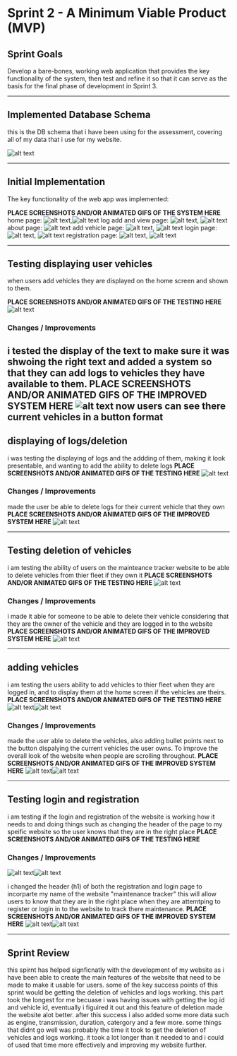 # Sprint 2 - A Minimum Viable Product (MVP)


## Sprint Goals

Develop a bare-bones, working web application that provides the key functionality of the system, then test and refine it so that it can serve as the basis for the final phase of development in Sprint 3.


---

## Implemented Database Schema
this is the DB schema that i have been using for the assessment, covering all of my data that i use for my website.

![alt text](<database schema.png>)


---

## Initial Implementation

The key functionality of the web app was implemented:

**PLACE SCREENSHOTS AND/OR ANIMATED GIFS OF THE SYSTEM HERE**
home page:
![alt text](homepage.png),![alt text](<homepage gif .gif>)
log add and view page:
![alt text](logviewandaddpage.png), ![alt text](<log add and delete page gif.gif>)
about page:
![alt text](aboutpage.png)
add vehicle page:
![alt text](addvehiclepage.png), ![alt text](<add vehicle page gif.gif>)
login page:
![alt text](loginpage.png), ![alt text](<log in page.gif>)
registration page:
![alt text](registrationpage.png), ![alt text](<login and registration gif.gif>)

---

## Testing displaying user vehicles 
when users add vehicles they are displayed on the home screen and shown to them.

**PLACE SCREENSHOTS AND/OR ANIMATED GIFS OF THE TESTING HERE**
![alt text](image.png)
### Changes / Improvements

i tested the display of the text to make sure it was shwoing the right text and added a system so that they can add logs to vehicles they have available to them.
**PLACE SCREENSHOTS AND/OR ANIMATED GIFS OF THE IMPROVED SYSTEM HERE**
![alt text](image-1.png)
now users can see there current vehicles in a button format
---

## displaying of logs/deletion

i was testing the displaying of logs and the addding of them, making it look presentable, and wanting to add the ability to delete logs 
**PLACE SCREENSHOTS AND/OR ANIMATED GIFS OF THE TESTING HERE**
![alt text](<Screenshot 2025-09-16 092345.png>)
### Changes / Improvements

made the user be able to delete logs for their current vehicle that they own 
**PLACE SCREENSHOTS AND/OR ANIMATED GIFS OF THE IMPROVED SYSTEM HERE**
![alt text](image-2.png)

---

## Testing deletion of vehicles 

i am testing the ability of users on the mainteance tracker website to be able to delete vehicles from thier fleet if they own it 
**PLACE SCREENSHOTS AND/OR ANIMATED GIFS OF THE TESTING HERE**
![alt text](image-3.png)
### Changes / Improvements

i made it able for someone to be able to delete their vehicle considering that they are the owner of the vehicle and they are logged in to the website
**PLACE SCREENSHOTS AND/OR ANIMATED GIFS OF THE IMPROVED SYSTEM HERE**
![alt text](image-4.png)

---

## adding vehicles 

i am testing the users ability to add vehicles to thier fleet when they are logged in, and to display them at the home screen if the vehicles are theirs.
**PLACE SCREENSHOTS AND/OR ANIMATED GIFS OF THE TESTING HERE**
![alt text](vehicledisplay.png)![alt text](vehicledisplay2.png)
### Changes / Improvements

made the user able to delete the vehicles, also adding bullet points next to the button dispalying the current vehicles the user owns. To improve the overall look of the website when people are scrolling throughout.
**PLACE SCREENSHOTS AND/OR ANIMATED GIFS OF THE IMPROVED SYSTEM HERE**
![alt text](vehicledisplay.png)![alt text](vehicledisplay2.png)

---

## Testing login and registration

i am testing if the login and registration of the website is working how it needs to and doing things such as changing the header of the page to my speific website so the user knows that they are in the right place
**PLACE SCREENSHOTS AND/OR ANIMATED GIFS OF THE TESTING HERE**

### Changes / Improvements
![alt text](loginscreenshot.png)![alt text](registrationscreenshot.png)

i changed the header (h1) of both the registration and login page to incorparte my name of the website "maintenance tracker" this will allow users to know that they are in the right place when they are attemtping to register or login in to the website to track there maintenance.
**PLACE SCREENSHOTS AND/OR ANIMATED GIFS OF THE IMPROVED SYSTEM HERE**
![alt text](loginscreenshot.png)![alt text](registrationscreenshot.png)


---

## Sprint Review
this spirnt has helped signficnatly with the development of my website as i have been able to create the main features of the website that need to be made to make it usable for users. some of the key success points of this sprint would be getting the deletion of vehicles and logs working. this part took the longest for me becuase i was having issues with getting the log id and vehicle id, eventually i figuired it out and this feature of deletion made the website alot better. after this success i also added some more data such as engine, transmission, duration, catergory and a few more. some things that didnt go well was probably the time it took to get the deletion of vehicles and logs working. it took a lot longer than it needed to and i could of used that time more effectively and improving my website further.

